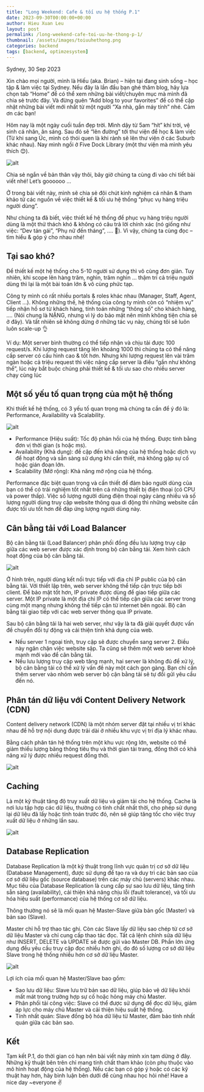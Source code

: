 ```yaml
---
title: "Long Weekend: Cafe & tối ưu hệ thống P.1"
date: 2023-09-30T00:00:00+00:00
author: Hieu Xuan Leu
layout: post
permalink: /long-weekend-cafe-toi-uu-he-thong-p-1/
thumbnail: /assets/images/toiuuhethong.png
categories: backend
tags: [backend, optimzesystem]
---
```


Sydney, 30 Sep 2023

Xin chào mọi người, mình là Hiếu (aka. Brian) – hiện tại đang sinh sống – học tập & làm việc tại Sydney. Nếu đây là lần đầu bạn ghé thăm blog, hãy lựa chọn tab “Home” để có thể xem những bài viết/chuyên mục mà mình đã chia sẻ trước đây. Và đừng quên “Add blog to your favorites” để có thể cập nhật những bài viết mới nhất từ một người “Xa nhà, gần máy tính” nhé. Cảm ơn các bạn!

Hôm nay là một ngày cuối tuần đẹp trời. Mình dậy từ 5am “hít” khí trời, vệ sinh cá nhân, ăn sáng. Sau đó sẽ “lên đường” tới thư viện để học & làm việc (Từ khi sang Úc, mình có thói quen là khi rảnh sẽ lên thư viện ở các Suburb khác nhau). Nay mình ngồi ở Five Dock Library (một thư viện mà mình yêu thích 😊).

![alt](https://hieulxswe.com/wp-content/uploads/2023/09/IMG_3691-1-1536x1152.png)

Chia sẻ ngắn về bản thân vậy thôi, bây giờ chúng ta cùng đi vào chi tiết bài viết nhé! Let’s goooooo …

Ở trong bài viết này, mình sẽ chia sẻ đôi chút kinh nghiệm cá nhân & tham khảo từ các nguồn về việc thiết kế & tối ưu hệ thống “phục vụ hàng triệu người dùng”.

Như chúng ta đã biết, việc thiết kế hệ thống để phục vụ hàng triệu người dùng là một thử thách khó & không có câu trả lời chính xác (nó giống như việc: “Dev tán gái”, “Phụ nữ đến tháng”, …. 🤣). Vì vậy, chúng ta cùng đọc – tìm hiểu & góp ý cho nhau nhé!

## Tại sao khó?
Để thiết kế một hệ thống cho 5-10 người sử dụng thì vô cùng đơn giản. Tuy nhiên, khi scope lên hàng trăm, nghìn, trăm nghìn … thậm trí cả triệu người dùng thì lại là một bài toán lớn & vô cùng phức tạp.

Công ty mình có rất nhiều portals & roles khác nhau (Manager, Staff, Agent, Client …). Không những thế, hệ thống của công ty mình còn có “nhiệm vụ” tiếp nhận hồ sơ từ khách hàng, tính toán những “thông số” cho khách hàng, …. (Nói chung là NẶNG, nhưng vì lý do bảo mật nên mình không tiện chia sẻ ở đây). Và tất nhiên sẽ không dừng ở những tác vụ này, chúng tôi sẽ luôn luôn scale-up 👌

Ví dụ: Một server bình thường có thể tiếp nhận và chịu tải được 100 request/s. Khi lượng request tăng lên khoảng 1000 thì chúng ta có thể nâng cấp server có cấu hình cao & tốt hơn. Nhưng khi lượng request lên vài trăm ngàn hoặc cả triệu request thì việc nâng cấp server là điều “gần như không thể”, lúc này bắt buộc chúng phải thiết kế & tối ưu sao cho nhiều server chạy cùng lúc

## Một số yếu tố quan trọng của một hệ thống
Khi thiết kế hệ thống, có 3 yếu tố quan trọng mà chúng ta cần để ý đó là: Performance, Availability và Scalability.

![alt](https://hieulxswe.com/wp-content/uploads/2023/09/image.png)

* Performance (Hiệu suất): Tốc độ phản hồi của hệ thống. Được tính bằng đơn vị thời gian (s hoặc ms).
* Availability (Khả dụng): đề cập đến khả năng của hệ thống hoặc dịch vụ để hoạt động và sẵn sàng sử dụng khi cần thiết, mà không gặp sự cố hoặc gián đoạn lớn.
* Scalability (Mở rộng): Khả năng mở rộng của hệ thống.

Performance đặc biệt quan trọng và cần thiết để đảm bảo người dùng của bạn có thể có trải nghiệm tốt nhất trên cả những thiết bị điện thoại (có CPU và power thấp). Việc số lượng người dùng điện thoại ngày càng nhiều và số lượng người dùng truy cập website thông qua di động thì những website cần được tối ưu tốt hơn để đáp ứng lượng người dùng này.

## Cân bằng tải với Load Balancer
Bộ cân bằng tải (Load Balancer) phân phối đồng đều lưu lượng truy cập giữa các web server được xác định trong bộ cân bằng tải. Xem hình cách hoạt động của bộ cân bằng tải.

![alt](https://hieulxswe.com/wp-content/uploads/2023/09/image-1.png)

Ở hình trên, người dùng kết nối trực tiếp với địa chỉ IP public của bộ cân bằng tải. Với thiết lập trên, web server không thể tiếp cận trực tiếp bởi client. Để bảo mật tốt hơn, IP private được dùng để giao tiếp giữa các server. Một IP private là một địa chỉ IP có thể tiếp cận giữa các server trong cùng một mạng nhưng không thể tiếp cận từ internet bên ngoài. Bộ cân bằng tải giao tiếp với các web server thông qua IP private.

Sau bộ cân bằng tải là hai web server, như vậy là ta đã giải quyết được vấn đề chuyển đổi tự động và cải thiện tính khả dụng của web.
* Nếu server 1 ngoại tính, truy cập sẽ được chuyển sang server 2. Điều này ngăn chặn việc website sập. Ta cũng sẽ thêm một web server khoẻ mạnh mới vào để cân bằng tải.
* Nếu lưu lượng truy cập web tăng mạnh, hai server là không đủ để xử lý, bộ cân bằng tải có thể xử lý vấn đề này một cách gọn gàng. Bạn chỉ cần thêm server vào nhóm web server bộ cận bằng tải sẽ tự đổi gửi yêu cầu đến nó.

## Phân tán dữ liệu với Content Delivery Network (CDN)
Content delivery network (CDN) là một nhóm server đặt tại nhiều vị trí khác nhau để hỗ trợ nội dung được trải dài ở nhiều khu vực vị trí địa lý khác nhau.

Bằng cách phân tán hệ thống trên một khu vực rộng lớn, website có thể giảm thiểu lượng băng thông tiêu thụ và thời gian tải trang, đồng thời có khả năng xử lý được nhiều request đồng thời.

![alt](https://hieulxswe.com/wp-content/uploads/2023/09/image-2.png)

## Caching
Là một kỹ thuật tăng độ truy xuất dữ liệu và giảm tải cho hệ thống. Cache là nơi lưu tập hợp các dữ liệu, thường có tính chất nhất thời, cho phép sử dụng lại dữ liệu đã lấy hoặc tính toán trước đó, nên sẽ giúp tăng tốc cho việc truy xuất dữ liệu ở những lần sau.

![alt](https://hieulxswe.com/wp-content/uploads/2023/09/image-3.png)

## Database Replication
Database Replication là một kỹ thuật trong lĩnh vực quản trị cơ sở dữ liệu (Database Management), được sử dụng để tạo ra và duy trì các bản sao của cơ sở dữ liệu gốc (source database) trên các máy chủ (servers) khác nhau. Mục tiêu của Database Replication là cung cấp sự sao lưu dữ liệu, tăng tính sẵn sàng (availability), cải thiện khả năng chịu lỗi (fault tolerance), và tối ưu hóa hiệu suất (performance) của hệ thống cơ sở dữ liệu.

Thông thường nó sẽ là mối quan hệ Master-Slave giữa bản gốc (Master) và bản sao (Slave).

Master chỉ hỗ trợ thao tác ghi. Còn các Slave lấy dữ liệu sao chép từ cơ sở dữ liệu Master và chỉ cung cấp thao tác đọc. Tất cả lệnh chỉnh sửa dữ liệu như INSERT, DELETE và UPDATE sẽ được gửi vào Master DB. Phần lớn ứng dụng đều yêu cầu truy cập đọc nhiều hơn ghi, do đó số lượng cơ sở dữ liệu Slave trong hệ thống nhiều hơn cơ sở dữ liệu Master.

![alt](https://hieulxswe.com/wp-content/uploads/2023/09/image-4.png)

Lợi ích của mối quan hệ Master/Slave bao gồm:
* Sao lưu dữ liệu: Slave lưu trữ bản sao dữ liệu, giúp bảo vệ dữ liệu khỏi mất mát trong trường hợp sự cố hoặc hỏng máy chủ Master.
* Phân phối tải công việc: Slave có thể được sử dụng để đọc dữ liệu, giảm áp lực cho máy chủ Master và cải thiện hiệu suất hệ thống.
* Tính nhất quán: Slave đồng bộ hóa dữ liệu từ Master, đảm bảo tính nhất quán giữa các bản sao.

## Kết
Tạm kết P.1, do thời gian có hạn nên bài viết này mình xin tạm dừng ở đây. Những kỹ thuật bên trên chỉ mang tính chất tham khảo (còn phụ thuộc vào mô hình hoạt động của hệ thống). Nếu các bạn có góp ý hoặc có các kỹ thuật hay hơn, hãy bình luận bên dưới để cùng nhau học hỏi nhé! Have a nice day ~everyone ✌️


